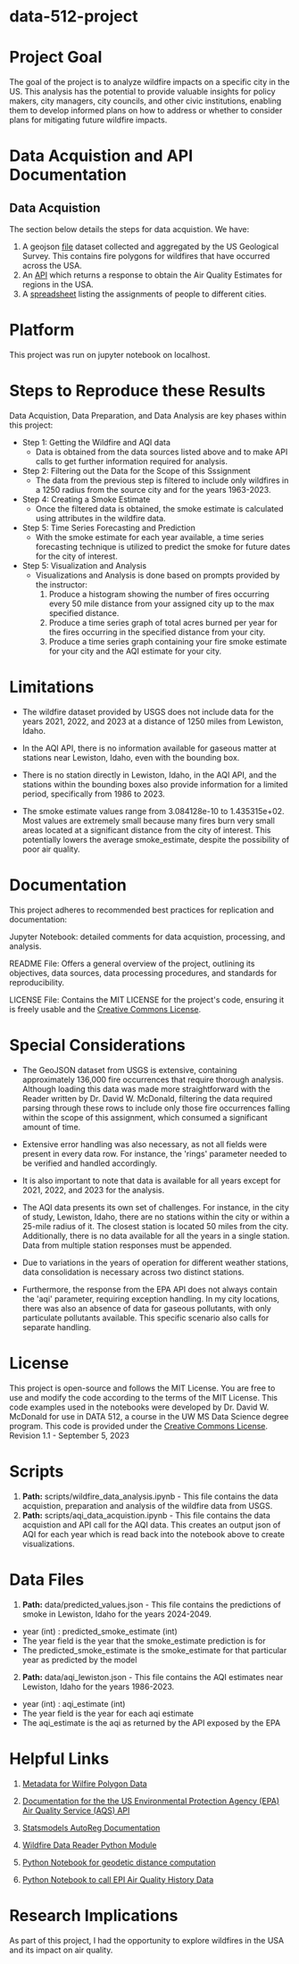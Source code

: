 # data-512-project

# Project Goal
The goal of the project is to analyze wildfire impacts on a specific city in the US. This analysis has the potential to provide valuable insights for policy makers, city managers, city councils, and other civic institutions, enabling them to develop informed plans on how to address or whether to consider plans for mitigating future wildfire impacts.

# Data Acquistion and API Documentation

## Data Acquistion
The section below details the steps for data acquistion. We have:

1. A geojson [file](https://drive.google.com/file/d/1khouDmMaZyKo0y5WkFj4lu7g8o35x_98/view?usp=drive_link) dataset collected and aggregated by the US Geological Survey. This contains fire polygons for wildfires that have occurred across the USA. 
2. An [API](https://aqs.epa.gov/aqsweb/documents/data_api.html) which returns a response to obtain the Air Quality Estimates for regions in the USA.
3. A [spreadsheet](https://docs.google.com/spreadsheets/d/1cmTW5fgU3KyH6JbrRao-qWjzu2GovKk_BkA7a-poGFw/edit?usp=drive_link) listing the assignments of people to different cities.

# Platform
This project was run on jupyter notebook on localhost. 

# Steps to Reproduce these Results
Data Acquistion, Data Preparation, and Data Analysis are key phases within this project:

* Step 1: Getting the Wildfire and AQI data
  - Data is obtained from the data sources listed above and to make API calls to get further information required for analysis.
* Step 2: Filtering out the Data for the Scope of this Sssignment
  - The data from the previous step is filtered to include only wildfires in a 1250 radius from the source city and for the years 1963-2023.
* Step 4: Creating a Smoke Estimate
  - Once the filtered data is obtained, the smoke estimate is calculated using attributes in the wildfire data.
* Step 5: Time Series Forecasting and Prediction
  - With the smoke estimate for each year available, a time series forecasting technique is utilized to predict the smoke for future dates for the city of interest.
* Step 5: Visualization and Analysis
  - Visualizations and Analysis is done based on prompts provided by the instructor:
      1. Produce a histogram showing the number of fires occurring every 50 mile distance from your assigned city up to the max specified distance.
      2. Produce a time series graph of total acres burned per year for the fires occurring in the specified distance from your city.
      3. Produce a time series graph containing your fire smoke estimate for your city and the AQI estimate for your city.
    
# Limitations
* The wildfire dataset provided by USGS does not include data for the years 2021, 2022, and 2023 at a distance of 1250 miles from Lewiston, Idaho.

* In the AQI API, there is no information available for gaseous matter at stations near Lewiston, Idaho, even with the bounding box.

* There is no station directly in Lewiston, Idaho, in the AQI API, and the stations within the bounding boxes also provide information for a limited period, specifically from 1986 to 2023.

* The smoke estimate values range from 3.084128e-10 to 1.435315e+02. Most values are extremely small because many fires burn very small areas located at a significant distance from the city of interest. This potentially lowers the average smoke_estimate, despite the possibility of poor air quality.


# Documentation
This project adheres to recommended best practices for replication and documentation:

Jupyter Notebook: detailed comments for data acquistion, processing, and analysis.

README File: Offers a general overview of the project, outlining its objectives, data sources, data processing procedures, and standards for reproducibility.

LICENSE File: Contains the MIT LICENSE for the project's code, ensuring it is freely usable and the [Creative Commons License](https://creativecommons.org/licenses/by/4.0/). 

# Special Considerations
* The GeoJSON dataset from USGS is extensive, containing approximately 136,000 fire occurrences that require thorough analysis. Although loading this data was made more straightforward with the Reader written by Dr. David W. McDonald, filtering the data required parsing through these rows to include only those fire occurrences falling within the scope of this assignment, which consumed a significant amount of time.

* Extensive error handling was also necessary, as not all fields were present in every data row. For instance, the 'rings' parameter needed to be verified and handled accordingly.

* It is also important to note that data is available for all years except for 2021, 2022, and 2023 for the analysis.

* The AQI data presents its own set of challenges. For instance, in the city of study, Lewiston, Idaho, there are no stations within the city or within a 25-mile radius of it. The closest station is located 50 miles from the city. Additionally, there is no data available for all the years in a single station. Data from multiple station responses must be appended.

* Due to variations in the years of operation for different weather stations, data consolidation is necessary across two distinct stations.

* Furthermore, the response from the EPA API does not always contain the 'aqi' parameter, requiring exception handling. In my city locations, there was also an absence of data for gaseous pollutants, with only particulate pollutants available. This specific scenario also calls for separate handling.

# License
This project is open-source and follows the MIT License. You are free to use and modify the code according to the terms of the MIT License. This code examples used in the notebooks were developed by Dr. David W. McDonald for use in DATA 512, a course in the UW MS Data Science degree program. This code is provided under the [Creative Commons License](https://creativecommons.org/licenses/by/4.0/). Revision 1.1 - September 5, 2023

# Scripts 
1. **Path:** scripts/wildfire_data_analysis.ipynb - This file contains the data acquistion, preparation and analysis of the wildfire data from USGS.
2. **Path:** scripts/aqi_data_acquistion.ipynb - This file contains the data acquistion and API call for the AQI data. This creates an output json of AQI for each year which is read back into the notebook above to create visualizations.

# Data Files 

1. **Path:** data/predicted_values.json - This file contains the predictions of smoke in Lewiston, Idaho for the years 2024-2049.

  * year (int) : predicted_smoke_estimate (int)
  * The year field is the year that the smoke_estimate prediction is for
  * The predicted_smoke_estimate is the smoke_estimate for that particular year as predicted by the model

2. **Path:** data/aqi_lewiston.json - This file contains the AQI estimates near Lewiston, Idaho for the years 1986-2023.

  * year (int) : aqi_estimate (int)
  * The year field is the year for each aqi estimate
  * The aqi_estimate is the aqi as returned by the API exposed by the EPA

# Helpful Links
1. [Metadata for Wilfire Polygon Data](https://www.sciencebase.gov/catalog/file/get/61aa537dd34eb622f699df81?f=__disk__d0%2F63%2F53%2Fd063532049be8e1bc83d1d3047b4df1a5cb56f15&transform=1&allowOpen=true)

2. [Documentation for the the US Environmental Protection Agency (EPA) Air Quality Service (AQS) API](https://aqs.epa.gov/aqsweb/documents/data_api.html)

3. [Statsmodels AutoReg Documentation](https://www.statsmodels.org/stable/generated/statsmodels.tsa.ar_model.AutoReg.html)

4. [Wildfire Data Reader Python Module](https://drive.google.com/file/d/1TwCkvdaw0MxJzW7NSDg6XxYQ0dvaS44I/view)

5. [Python Notebook for geodetic distance computation](https://drive.google.com/file/d/1qNI6hji8CvDeBsnLDAhJXvaqf2gcg8UV/view)

6. [Python Notebook to call EPI Air Quality History Data](https://drive.google.com/file/d/1bxl9qrb_52RocKNGfbZ5znHVqFDMkUzf/view?usp=sharing)


# Research Implications
As part of this project, I had the opportunity to explore wildfires in the USA and its impact on air quality.







